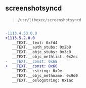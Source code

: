 ## screenshotsyncd

> `/usr/libexec/screenshotsyncd`

```diff

-1113.4.53.0.0
+1113.5.2.0.0
   __TEXT.__text: 0xfd4
   __TEXT.__auth_stubs: 0x2b0
   __TEXT.__objc_stubs: 0x3c0
   __TEXT.__objc_methlist: 0x2ec
-  __TEXT.__const: 0x68
+  __TEXT.__const: 0x60
   __TEXT.__cstring: 0x9e
   __TEXT.__objc_methname: 0x9d0
   __TEXT.__oslogstring: 0x1ac

```
